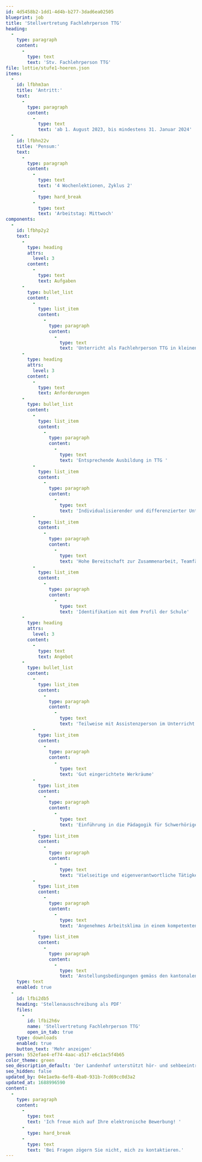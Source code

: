 ```yaml
---
id: 4d5458b2-1dd1-4d4b-b277-3dad6ea02505
blueprint: job
title: 'Stellvertretung Fachlehrperson TTG'
heading:
  -
    type: paragraph
    content:
      -
        type: text
        text: 'Stv. Fachlehrperson TTG'
file: lottie/stufe1-hoeren.json
items:
  -
    id: lfbhm3an
    title: 'Antritt:'
    text:
      -
        type: paragraph
        content:
          -
            type: text
            text: 'ab 1. August 2023, bis mindestens 31. Januar 2024'
  -
    id: lfbhn22v
    title: 'Pensum:'
    text:
      -
        type: paragraph
        content:
          -
            type: text
            text: '4 Wochenlektionen, Zyklus 2'
          -
            type: hard_break
          -
            type: text
            text: 'Arbeitstag: Mittwoch'
components:
  -
    id: lfbhp2y2
    text:
      -
        type: heading
        attrs:
          level: 3
        content:
          -
            type: text
            text: Aufgaben
      -
        type: bullet_list
        content:
          -
            type: list_item
            content:
              -
                type: paragraph
                content:
                  -
                    type: text
                    text: 'Unterricht als Fachlehrperson TTG in kleinen Sonderschulklassen'
      -
        type: heading
        attrs:
          level: 3
        content:
          -
            type: text
            text: Anforderungen
      -
        type: bullet_list
        content:
          -
            type: list_item
            content:
              -
                type: paragraph
                content:
                  -
                    type: text
                    text: 'Entsprechende Ausbildung in TTG '
          -
            type: list_item
            content:
              -
                type: paragraph
                content:
                  -
                    type: text
                    text: 'Individualisierender und differenzierter Unterricht '
          -
            type: list_item
            content:
              -
                type: paragraph
                content:
                  -
                    type: text
                    text: 'Hohe Bereitschaft zur Zusammenarbeit, Teamfähigkeit, offene und transparente Kommunikation, Lernbereitschaft'
          -
            type: list_item
            content:
              -
                type: paragraph
                content:
                  -
                    type: text
                    text: 'Identifikation mit dem Profil der Schule'
      -
        type: heading
        attrs:
          level: 3
        content:
          -
            type: text
            text: Angebot
      -
        type: bullet_list
        content:
          -
            type: list_item
            content:
              -
                type: paragraph
                content:
                  -
                    type: text
                    text: 'Teilweise mit Assistenzperson im Unterricht'
          -
            type: list_item
            content:
              -
                type: paragraph
                content:
                  -
                    type: text
                    text: 'Gut eingerichtete Werkräume'
          -
            type: list_item
            content:
              -
                type: paragraph
                content:
                  -
                    type: text
                    text: 'Einführung in die Pädagogik für Schwerhörige '
          -
            type: list_item
            content:
              -
                type: paragraph
                content:
                  -
                    type: text
                    text: 'Vielseitige und eigenverantwortliche Tätigkeit in einer innovativen Institution '
          -
            type: list_item
            content:
              -
                type: paragraph
                content:
                  -
                    type: text
                    text: 'Angenehmes Arbeitsklima in einem kompetenten Fachteam '
          -
            type: list_item
            content:
              -
                type: paragraph
                content:
                  -
                    type: text
                    text: 'Anstellungsbedingungen gemäss den kantonalen Richtlinien'
    type: text
    enabled: true
  -
    id: lfbi2db5
    heading: 'Stellenausschreibung als PDF'
    files:
      -
        id: lfbi2h6v
        name: 'Stellvertretung Fachlehrperson TTG'
        open_in_tab: true
    type: downloads
    enabled: true
    button_text: 'Mehr anzeigen'
person: 552efae4-ef74-4aac-a517-e6c1ac5f4b65
color_theme: green
seo_description_default: 'Der Landenhof unterstützt hör- und sehbeeinträchtigte Kinder & Jugendliche in ihrem selbstbestimmten Leben durch Förderung ihrer Fähigkeiten & Entwicklung'
seo_hidden: false
updated_by: 04e1ae9a-6ef8-4ba0-931b-7cd69cc0d3a2
updated_at: 1688996590
content:
  -
    type: paragraph
    content:
      -
        type: text
        text: 'Ich freue mich auf Ihre elektronische Bewerbung! '
      -
        type: hard_break
      -
        type: text
        text: 'Bei Fragen zögern Sie nicht, mich zu kontaktieren.'
---
```

